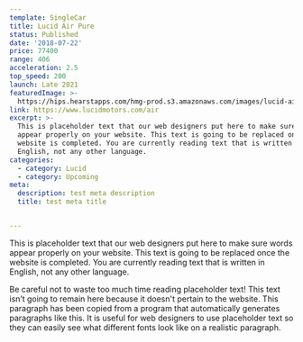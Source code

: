 ```yaml
---
template: SingleCar
title: Lucid Air Pure
status: Published
date: '2018-07-22'
price: 77400
range: 406
acceleration: 2.5
top_speed: 200
launch: Late 2021
featuredImage: >-
  https://hips.hearstapps.com/hmg-prod.s3.amazonaws.com/images/lucid-air-103-1599688020.jpg?crop=0.652xw:0.733xh;0.104xw,0.0769xh&resize=640:*
link: https://www.lucidmotors.com/air
excerpt: >-
  This is placeholder text that our web designers put here to make sure words
  appear properly on your website. This text is going to be replaced once the
  website is completed. You are currently reading text that is written in
  English, not any other language.
categories:
  - category: Lucid
  - category: Upcoming
meta:
  description: test meta description
  title: test meta title


---
```


This is placeholder text that our web designers put here to make sure words appear properly on your website. This text is going to be replaced once the website is completed. You are currently reading text that is written in English, not any other language.

Be careful not to waste too much time reading placeholder text! This text isn’t going to remain here because it doesn't pertain to the website. This paragraph has been copied from a program that automatically generates paragraphs like this. It is useful for web designers to use placeholder text so they can easily see what different fonts look like on a realistic paragraph.
